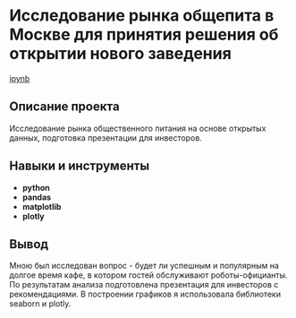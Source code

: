 # Исследование рынка общепита в Москве для принятия решения об открытии нового заведения 

[ipynb](https://github.com/lenaatsvetkova/tsvekovalena/blob/main/Moscow%20catering/%D0%98%D1%81%D1%81%D0%BB%D0%B5%D0%B4%D0%BE%D0%B2%D0%B0%D0%BD%D0%B8%D1%8F%20%D1%80%D1%8B%D0%BD%D0%BA%D0%B0%20%D0%BE%D0%B1%D1%89%D0%B5%D0%BF%D0%B8%D1%82%D0%B0%20%D0%B2%20%D0%9C%D0%BE%D1%81%D0%BA%D0%B2%D0%B5%20.ipynb)

## Описание проекта

Исследование рынка общественного питания на основе открытых данных, подготовка презентации для инвесторов. 



## Навыки и инструменты

- **python**
- **pandas**
- **matplotlib**
- **plotly**



## Вывод

Мною был исследован вопрос - будет ли успешным и популярным на долгое время кафе, в котором гостей обслуживают роботы-официанты. По результатам анализа подготовлена презентация для инвесторов с рекомендациями. В построении графиков я использовала библиотеки seaborn и plotly. 
